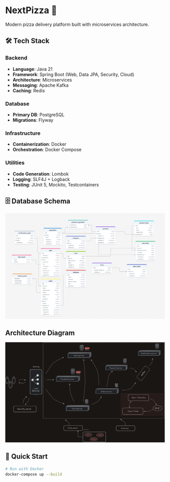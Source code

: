 # NextPizza 🍕

Modern pizza delivery platform built with microservices architecture.

## 🛠 Tech Stack

### Backend
- **Language**: Java 21
- **Framework**: Spring Boot (Web, Data JPA, Security, Cloud)
- **Architecture**: Microservices
- **Messaging**: Apache Kafka
- **Caching**: Redis

### Database
- **Primary DB**: PostgreSQL
- **Migrations**: Flyway

### Infrastructure
- **Containerization**: Docker
- **Orchestration**: Docker Compose

### Utilities
- **Code Generation**: Lombok
- **Logging**: SLF4J + Logback
- **Testing**: JUnit 5, Mockito, Testcontainers

## 🗄 Database Schema

![Database Schema Diagram](diagrams/db_schema.png)

## Architecture Diagram

![Architecture Diagram](diagrams/architecture_diagram.png)

## 🚀 Quick Start

```bash
# Run with Docker
docker-compose up --build